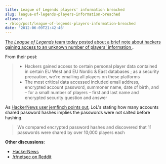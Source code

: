 ```yaml
---
title: League of Legends players' information breached
slug: league-of-legends-players-information-breached
aliases:
- /blog/post/league-of-legends-players-information-breached
date: '2012-06-09T21:42:46'
---
```


[The *League of Legends* team today posted about a brief note about hackers gaining access to an unknown number of players' information ](http://euw.leagueoflegends.com/news/league-legends-account-security-alert).

From their post:

> * Hackers gained access to certain personal player data contained in certain EU West and EU Nordic & East databases ; as a security precaution, we're emailing all players on these platforms
> * The most critical data accessed included email address, encrypted account password, summoner name, date of birth, and – for a small number of players – first and last name and encrypted security question and answer

<!--more-->

As [HackerNews user jemfinch points out](http://news.ycombinator.com/item?id=4087176), LoL's stating how many accounts shared password hashes implies the passwords were not salted before hashing.

> We compared encrypted password hashes and discovered that 11 passwords were shared by over 10,000 players each

**Other discussions:**

 * [HackerNews](http://news.ycombinator.com/item?id=4086990)
* [/r/netsec on Reddit](http://www.reddit.com/r/netsec/comments/ut0ct/riotgames_league_of_legends_eu_databases_hacked/)
